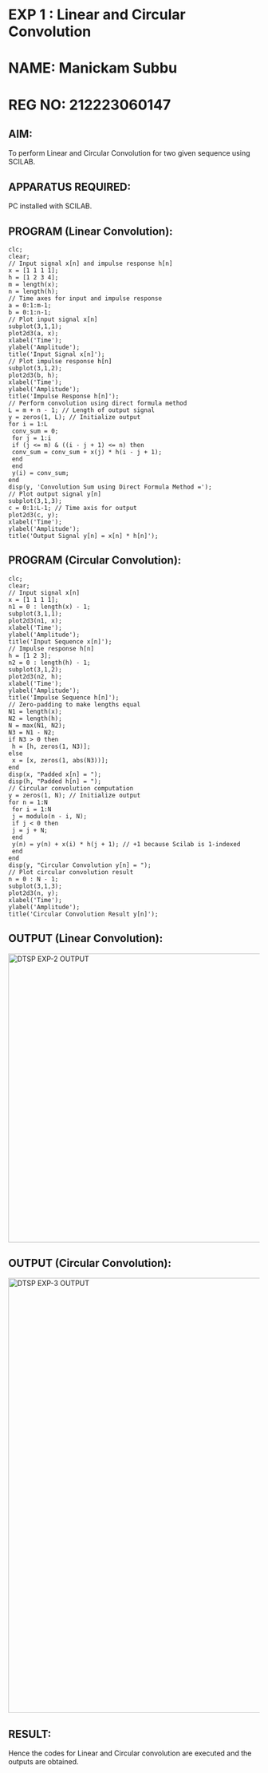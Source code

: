 # EXP 1 : Linear and Circular Convolution
# NAME: Manickam Subbu
# REG NO: 212223060147

## AIM: 

 To perform Linear and Circular Convolution for two given sequence using SCILAB. 

## APPARATUS REQUIRED: 
PC installed with SCILAB. 

## PROGRAM (Linear Convolution): 
```
clc;
clear;
// Input signal x[n] and impulse response h[n]
x = [1 1 1 1];
h = [1 2 3 4];
m = length(x);
n = length(h);
// Time axes for input and impulse response
a = 0:1:m-1;
b = 0:1:n-1;
// Plot input signal x[n]
subplot(3,1,1);
plot2d3(a, x);
xlabel('Time');
ylabel('Amplitude');
title('Input Signal x[n]');
// Plot impulse response h[n]
subplot(3,1,2);
plot2d3(b, h);
xlabel('Time');
ylabel('Amplitude');
title('Impulse Response h[n]');
// Perform convolution using direct formula method
L = m + n - 1; // Length of output signal
y = zeros(1, L); // Initialize output
for i = 1:L
 conv_sum = 0;
 for j = 1:i
 if (j <= m) & ((i - j + 1) <= n) then
 conv_sum = conv_sum + x(j) * h(i - j + 1);
 end
 end
 y(i) = conv_sum;
end
disp(y, 'Convolution Sum using Direct Formula Method =');
// Plot output signal y[n]
subplot(3,1,3);
c = 0:1:L-1; // Time axis for output
plot2d3(c, y);
xlabel('Time');
ylabel('Amplitude');
title('Output Signal y[n] = x[n] * h[n]');

```

## PROGRAM (Circular Convolution): 
```
clc;
clear;
// Input signal x[n]
x = [1 1 1 1];
n1 = 0 : length(x) - 1;
subplot(3,1,1);
plot2d3(n1, x);
xlabel('Time');
ylabel('Amplitude');
title('Input Sequence x[n]');
// Impulse response h[n]
h = [1 2 3];
n2 = 0 : length(h) - 1;
subplot(3,1,2);
plot2d3(n2, h);
xlabel('Time');
ylabel('Amplitude');
title('Impulse Sequence h[n]');
// Zero-padding to make lengths equal
N1 = length(x);
N2 = length(h);
N = max(N1, N2);
N3 = N1 - N2;
if N3 > 0 then
 h = [h, zeros(1, N3)];
else
 x = [x, zeros(1, abs(N3))];
end
disp(x, "Padded x[n] = ");
disp(h, "Padded h[n] = ");
// Circular convolution computation
y = zeros(1, N); // Initialize output
for n = 1:N
 for i = 1:N
 j = modulo(n - i, N);
 if j < 0 then
 j = j + N;
 end
 y(n) = y(n) + x(i) * h(j + 1); // +1 because Scilab is 1-indexed
 end
end
disp(y, "Circular Convolution y[n] = ");
// Plot circular convolution result
n = 0 : N - 1;
subplot(3,1,3);
plot2d3(n, y);
xlabel('Time');
ylabel('Amplitude');
title('Circular Convolution Result y[n]'); 

```

## OUTPUT (Linear Convolution): 
<img width="756" height="579" alt="DTSP EXP-2 OUTPUT" src="https://github.com/user-attachments/assets/a22e5e86-b548-49cc-84c4-6640c28ca3cf" />


## OUTPUT (Circular Convolution): 
<img width="1718" height="872" alt="DTSP EXP-3 OUTPUT" src="https://github.com/user-attachments/assets/a9c02abd-aeed-4082-a3ff-55b2de1ef211" />


## RESULT: 
Hence the codes for Linear and Circular convolution are executed and the outputs are obtained. 
